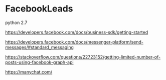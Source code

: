 # FacebookLeads

python 2.7

https://developers.facebook.com/docs/business-sdk/getting-started

https://developers.facebook.com/docs/messenger-platform/send-messages/#standard_messaging

https://stackoverflow.com/questions/22723152/getting-limited-number-of-posts-using-facebook-graph-api

https://manychat.com/
